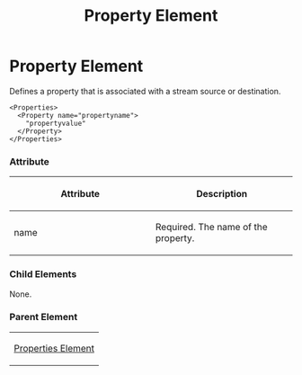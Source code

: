 ﻿---
title: Property Element
TOCTitle: Property Element
ms:assetid: cd4b5e33-d637-41ec-8a1b-121fffa8507e
ms:mtpsurl: https://msdn.microsoft.com/en-us/library/Hh547061(v=VS.90)
ms:contentKeyID: 37836902
ms.date: 05/02/2012
mtps_version: v=VS.90
---

# Property Element

Defines a property that is associated with a stream source or destination.

    <Properties>
      <Property name="propertyname">
        "propertyvalue"
      </Property>
    </Properties>

### Attribute

<table>
<colgroup>
<col style="width: 50%" />
<col style="width: 50%" />
</colgroup>
<thead>
<tr class="header">
<th><p>Attribute</p></th>
<th><p>Description</p></th>
</tr>
</thead>
<tbody>
<tr class="odd">
<td><p>name</p></td>
<td><p>Required. The name of the property.</p></td>
</tr>
</tbody>
</table>


### Child Elements

None.

### Parent Element

<table>
<colgroup>
<col style="width: 100%" />
</colgroup>
<tbody>
<tr class="odd">
<td><p><a href="properties-element.md">Properties Element</a></p></td>
</tr>
</tbody>
</table>

